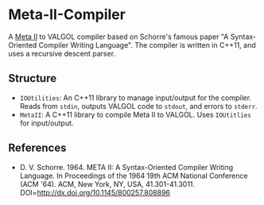 # Meta-II-Compiler

A [Meta II](https://en.wikipedia.org/wiki/META_II) to VALGOL compiler based on Schorre's famous paper "A Syntax-Oriented Compiler Writing Language". The compiler is written in C++11, and uses a recursive descent parser.

## Structure

* `IOUtilities`: An C++11 library to manage input/output for the compiler. Reads from `stdin`, outputs VALGOL code to `stdout`, and errors to `stderr`.
* `MetaII`: A C++11 library to compile Meta II to VALGOL. Uses `IOUtitlies` for input/output.

## References

* D. V. Schorre. 1964. META II: A Syntax-Oriented Compiler Writing Language. In Proceedings of the 1964 19th ACM National Conference (ACM '64). ACM, New York, NY, USA, 41.301-41.3011. DOI=http://dx.doi.org/10.1145/800257.808896
